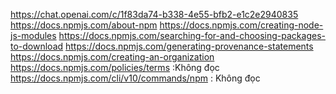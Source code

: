 https://chat.openai.com/c/1f83da74-b338-4e55-bfb2-e1c2e2940835
https://docs.npmjs.com/about-npm
https://docs.npmjs.com/creating-node-js-modules
https://docs.npmjs.com/searching-for-and-choosing-packages-to-download
https://docs.npmjs.com/generating-provenance-statements
https://docs.npmjs.com/creating-an-organization
https://docs.npmjs.com/policies/terms :Không đọc
https://docs.npmjs.com/cli/v10/commands/npm : Không đọc